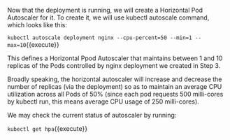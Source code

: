 Now that the deployment is running, we will create a Horizontal Pod Autoscaler for it. To create it, we will use kubectl autoscale command, which looks like this:

`kubectl autoscale deployment nginx --cpu-percent=50 --min=1 --max=10`{{execute}}

This defines a Horizontal Ppod Autoscaler that maintains between 1 and 10 replicas of the Pods controlled by nginx deployment we created in Step 3. 

Broadly speaking, the horizontal autoscaler will increase and decrease the number of replicas (via the deployment) so as to maintain an average CPU utilization across all Pods of 50% (since each pod requests 500 milli-cores by kubectl run, this means average CPU usage of 250 milli-cores). 

We may check the current status of autoscaler by running:

`kubectl get hpa`{{execute}}